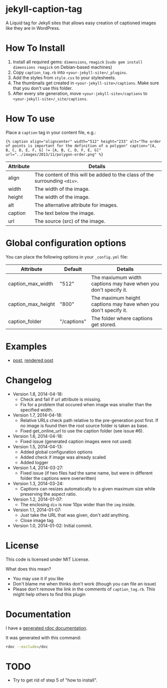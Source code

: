jekyll-caption-tag
==================

A Liquid tag for Jekyll sites that allows easy creation of captioned
images like they are in WordPress.

How To Install
===============
1. Install all required gems: `dimensions`, `rmagick` (`sudo gem install dimensions rmagick` on Debian-based machines)
2. Copy `caption_tag.rb` into `<your-jekyll-site>/_plugins`.
3. Add the styles from `style.css` to your stylesheets.
4. The thumbnails get created in `<your-jekyll-site>/captions`. 
   Make sure that you don't use this folder.
5. After every site generation, move `<your-jekyll-site>/captions` to
   `<your-jekyll-site>/_site/captions`.

How To use
==========
Place a `caption` tag in your content file, e.g.:
```
{% caption align="aligncenter" width="512" height="233" alt="The order of points is important for the definition of a polygon" caption="[A, B, C, D, E, F, G] != [A, B, C, D, F, E, G]" url="../images/2013/11/polygon-order.png" %}
```

| Attribute     | Details                                                                    |
| ------------- |----------------------------------------------------------------------------|
| align         | The content of this will be added to the class of the surrounding `<div>`. |
| width         | The width of the image.                                                    |
| height        | The width of the image.                                                    |
| alt           | The alternative attribute for images.                                      |
| caption       | The text below the image.                                                  |
| url           | The source (src) of the image.                                             |

Global configuration options
============================

You can place the following options in your `_config.yml` file:

| Attribute          | Default     | Details                                                         |
|--------------------|-------------|-----------------------------------------------------------------|
| caption_max_width  | "512"       | The maxiumum width captions may have when you don't specify it. |
| caption_max_height | "800"       | The maximum height captions may have when you don't specify it. |
| caption_folder     | "/captions" | The folder where captions get stored.                           |

Examples
========
* [post](https://github.com/MartinThoma/MartinThoma.github.io/blob/source/_posts/2013-11-18-check-point-inside-polygon.md), [rendered post](http://martin-thoma.com/check-point-inside-polygon/)

Changelog
=========
* Version 1.8, 2014-04-18:
    - Check and fail if url attribute is missing.
    - Fix for a problem that occured when image was smaller than the specified
      width.
* Version 1.7, 2014-04-18:
    - Relative URLs check path relative to the pre-generation post first.
      If no image is found then the root source folder is taken as base.
    - Fixed get_online_url to use the caption folder (see issue #6).
* Version 1.6, 2014-04-18:
    - Fixed issue (generated caption images were not used)
* Version 1.5, 2014-04-13:
    - Added global configuration options
    - Added check if image was already scaled
    - Added logger
* Version 1.4, 2014-03-27:
    - Fixed issue (if two files had the same name, but were in different folder the captions were overwritten)
* Version 1.3, 2014-03-24:
    - Captions can resizes automatically to a given maximum size while preserving the aspect ratio.
* Version 1.2, 2014-01-07:
    - The enclosing `div` is now 10px wider than the `img` inside.
* Version 1.1, 2014-01-07:
    - Just take the URL that was given, don't add anything.
    - Close image tag
* Version 1.0, 2014-01-02: Initial commit.

License
=======
This code is licensed under MIT License. 

What does this mean?

* You may use it if you like
* Don't blame me when thinks don't work (though you can file an issue)
* Please don't remove the link in the comments of `caption_tag.rb`.
  This might help others to find this plugin

Documentation
=============
I have a [generated rdoc documentation](https://rawgithub.com/MartinThoma/jekyll-caption-tag/master/doc/index.html).

It was generated with this command:

```bash
rdoc --exclude=/doc
```

TODO
====
* Try to get rid of step 5 of "how to install".